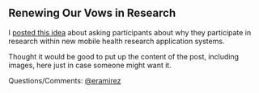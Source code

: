 ## Renewing Our Vows in Research

I [posted this idea](https://medium.com/@eramirez/renewing-our-vows-for-research-5a8b522e358b) about asking participants about why they participate in research within new mobile health research application systems.

Thought it would be good to put up the content of the post, including images, here just in case someone might want it.

Questions/Comments: [@eramirez](http://twitter.com/eramirez)
